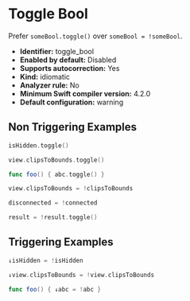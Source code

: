 # Toggle Bool

Prefer `someBool.toggle()` over `someBool = !someBool`.

* **Identifier:** toggle_bool
* **Enabled by default:** Disabled
* **Supports autocorrection:** Yes
* **Kind:** idiomatic
* **Analyzer rule:** No
* **Minimum Swift compiler version:** 4.2.0
* **Default configuration:** warning

## Non Triggering Examples

```swift
isHidden.toggle()

```

```swift
view.clipsToBounds.toggle()

```

```swift
func foo() { abc.toggle() }
```

```swift
view.clipsToBounds = !clipsToBounds

```

```swift
disconnected = !connected

```

```swift
result = !result.toggle()
```

## Triggering Examples

```swift
↓isHidden = !isHidden

```

```swift
↓view.clipsToBounds = !view.clipsToBounds

```

```swift
func foo() { ↓abc = !abc }
```